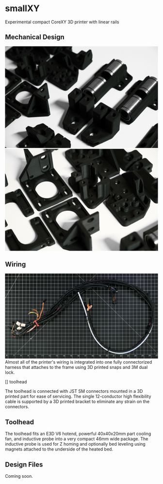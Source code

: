 # smallXY
Experimental compact CoreXY 3D printer with linear rails

## Mechanical Design
![](img/DSCF6911.jpg)
![](img/DSCF6912.jpg)


## Wiring
![](img/DSCF6918.jpg)
Almost all of the printer's wiring is integrated into one fully connectorized harness that attaches to the frame using 3D printed snaps and 3M dual lock.

[] toolhead

The toolhead is connected with JST SM connectors mounted in a 3D printed part for ease of servicing. The single 12-conductor high flexibility cable is supported by a 3D printed bracket to eliminate any strain on the connectors.

## Toolhead
The toolhead fits an E3D V6 hotend, powerful 40x40x20mm part cooling fan, and inductive probe into a very compact 46mm wide package. The inductive probe is used for Z homing and optionally bed leveling using magnets attached to the underside of the heated bed.

## Design Files
Coming soon.
